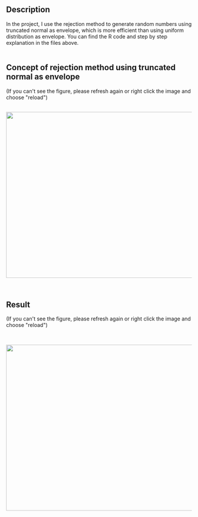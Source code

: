 ## Description
In the project, I use the rejection method to generate random numbers using truncated normal as envelope, which is more efficient than using uniform distribution as envelope. You can find the R code and step by step explanation in the files above.<br/>
<br/>

## Concept of rejection method using truncated normal as envelope
(If you can't see the figure, please refresh again or right click the image and choose "reload")<br/>
<br/>
<p align="center">
  <img src="https://drive.google.com/uc?export=view&id=1pGWA_aawVH4i5SdAAOmDconESHWa85PH"  width="600" height="450">
</p>
<br/>

## Result
(If you can't see the figure, please refresh again or right click the image and choose "reload")<br/>

<br/>
<p align="center">
  <img src="https://drive.google.com/uc?export=view&id=1g7mJs30PAhz7sYG_lRido8d8N7C_ol3l"  width="600" height="450">
</p>
